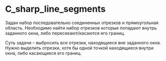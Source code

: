 # C_sharp_line_segments
Задан набор последовательно соединенных отрезков и прямоугольная область. Необходимо найти набор отрезков которые попадают внутрь заданного окна, либо пересекают/касаются его границ.

Суть задачи – выбросить все отрезки, находящиеся вне заданного окна. Нужно выделить отрезки, хотя бы одной точкой находящиеся внутри окна, либо касающиеся его границ.

